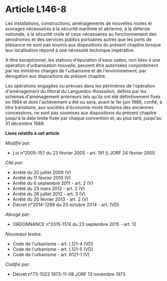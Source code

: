 # Article L146-8

Les installations, constructions, aménagements de nouvelles routes et ouvrages nécessaires à la sécurité maritime et
aérienne, à la défense nationale, à la sécurité civile et ceux nécessaires au fonctionnement des aérodromes et des services
publics portuaires autres que les ports de plaisance ne sont pas soumis aux dispositions du présent chapitre lorsque leur
localisation répond à une nécessité technique impérative.

A titre exceptionnel, les stations d'épuration d'eaux usées, non liées à une opération d'urbanisation nouvelle, peuvent être
autorisées conjointement par les ministres chargés de l'urbanisme et de l'environnement, par dérogation aux dispositions du
présent chapitre.

Les opérations engagées ou prévues dans les périmètres de l'opération d'aménagement du littoral du Languedoc-Roussillon,
définis par les schémas d'aménagement antérieurs tels qu'ils ont été définitivement fixés en 1984 et dont l'achèvement a été
ou sera, avant le 1er juin 1986, confié, à titre transitoire, aux sociétés d'économie mixte titulaires des anciennes
concessions, ne sont pas soumises aux dispositions du présent chapitre jusqu'à la date limite fixée par chaque convention et,
au plus tard, jusqu'au 31 décembre 1989.

**Liens relatifs à cet article**

_Modifié par_:

  - Loi n°2005-157 du 23 février 2005 - art. 191 () JORF 24 février 2005

_Cité par_:

  - Arrêté du 20 juillet 2009 (V)
  - Arrêté du 11 février 2010 (V)
  - Arrêté du 6 septembre 2011 - art. 2 (V)
  - Arrêté du 23 mars 2012 - art. 2 (V)
  - Arrêté du 26 juillet 2012 - art. 3 (V)
  - Arrêté du 20 février 2013 - art. 2 (V)
  - Décret n°2014-1299 du 23 octobre 2014 - art. (VD)

_Abrogé par_:

  - ORDONNANCE n°2015-1174 du 23 septembre 2015 - art. 12

_Nouveaux textes_:

  - Code de l'urbanisme - art. L121-4 (VD)
  - Code de l'urbanisme - art. L121-5 (VD)
  - Code de l'urbanisme - art. R121-1 (V)

_Codifié par_:

  - Décret n°73-1022 1973-11-08 JORF 13 novembre 1973
